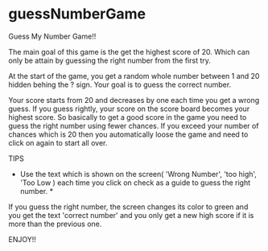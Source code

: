 # guessNumberGame

Guess My Number Game!!

The main goal of this game is the get the highest score of 20. Which can only be attain by guessing the right number from the first try.

At the start of the game, you get a random whole number between 1 and 20 hidden behing the ? sign. Your goal is to guess the correct number.

Your score starts from 20 and decreases by one each time you get a wrong guess. If you guess rightly, your score on the score board becomes your highest score. So basically to get a good score in the game you need to guess the right number using fewer chances.
If you exceed your number of chances which is 20 then you automatically loose the game and need to click on again to start all over.

TIPS

* Use the text which is shown on the screen( 'Wrong Number', 'too high',  'Too Low ) each time you click on check as a guide to guess the right number. *

If you guess the right number, the screen changes its color to green and you get the text 'correct number' and you only get a new high score if it is more than the previous one.

ENJOY!!
